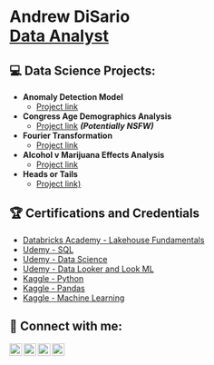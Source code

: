 <h1>Andrew DiSario <br/>
<a href="https://www.linkedin.com/in/andrew-disario/">Data Analyst</a>


<h2>💻 Data Science Projects:</h2>

- <b>Anomaly Detection Model</b>
  - [Project link](https://github.com/joshmadakor1/Algorithms-Practice)
- <b>Congress Age Demographics Analysis</b>
  - [Project link](https://github.com/joshmadakor1/4chan-Image-Analysis-Middleware-C964) <b><i>(Potentially NSFW)</b></i>
- <b>Fourier Transformation</b>
  - [Project link](https://github.com/joshmadakor1/Sentinel-Lab)
- <b>Alcohol v Marijuana Effects Analysis</b>
  - [Project link](https://github.com/joshmadakor1/EncrypterPOC)
- <b>Heads or Tails</b>
  - [Project link)](https://github.com/joshmadakor1/Package-Delivery-Pathfinding-Algorithm)


<h2>🏆 Certifications and Credentials</h2>

- [Databricks Academy - Lakehouse Fundamentals](https://credentials.databricks.com/e222513d-37e7-47f3-af43-9b12641fdea7)
- [Udemy - SQL](https://www.udemy.com/certificate/UC-3a42f5f2-3b30-47dc-a05a-efee049712af/)
- [Udemy - Data Science](https://www.youtube.com/watch?v=N-L9hklSlNk)
- [Udemy - Data Looker and Look ML](https://www.youtube.com/watch?v=OfvdQeh79s0)
- [Kaggle - Python](https://www.kaggle.com/learn/certification/drewdisario/python)
- [Kaggle - Pandas](https://www.kaggle.com/learn/certification/drewdisario/pandas)
- [Kaggle - Machine Learning](https://www.kaggle.com/learn/certification/drewdisario/intro-to-machine-learning)


<h2> 📱 Connect with me:</h2>

[<img align="left" alt="JoshMadakor | YouTube" width="22px" src="https://cdn.jsdelivr.net/npm/simple-icons@v3/icons/youtube.svg" />][youtube]
[<img align="left" alt="JoshMadakor | Twitter" width="22px" src="https://cdn.jsdelivr.net/npm/simple-icons@v3/icons/twitter.svg" />][twitter]
[<img align="left" alt="JoshMadakor | LinkedIn" width="22px" src="https://cdn.jsdelivr.net/npm/simple-icons@v3/icons/linkedin.svg" />][linkedin]
[<img align="left" alt="JoshMadakor | Instagram" width="22px" src="https://cdn.jsdelivr.net/npm/simple-icons@v3/icons/instagram.svg" />][instagram]

[twitter]: https://twitter.com/
[youtube]: https://www.youtube.com/@drewdisario
[instagram]: https://www.instagram.com/drewdisario/
[linkedin]: https://www.linkedin.com/in/andrew-disario/

<!--
**joshmadakor1/joshmadakor1** is a ✨ _special_ ✨ repository because its `README.md` (this file) appears on your GitHub profile.

Here are some ideas to get you started:

- 🔭 I’m currently working on ...
- 🌱 I’m currently learning ...
- 👯 I’m looking to collaborate on ...
- 🤔 I’m looking for help with ...
- 💬 Ask me about ...
- 📫 How to reach me: ...
- 😄 Pronouns: ...
- ⚡ Fun fact: ...
-->
